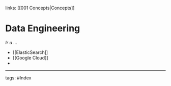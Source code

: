 links: [[001  Concepts|Concepts]]

# Data Engineering
*Ir a ...*
- [[ElasticSearch]]
- [[Google Cloud]]
- 





---
tags:
	#Index